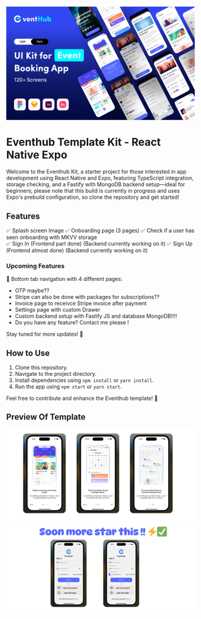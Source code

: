 ![Screenshot](/thumbnail-preview-app.png)

# Eventhub Template Kit - React Native Expo

Welcome to the Eventhub Kit, a starter project for those interested in app development using React Native and Expo, featuring TypeScript integration, storage checking, and a Fastify with MongoDB backend setup—ideal for beginners; please note that this build is currently in progress and uses Expo's prebuild configuration, so clone the repository and get started!

## Features

✅ Splash screen Image
✅ Onboarding page (3 pages)
✅ Check if a user has seen onboarding with MKVV storage  
✅ Sign In (Frontend part done) (Backend currently working on it)
✅ Sign Up (Frontend almost done) (Backend currently working on it)

### Upcoming Features

🚀 Bottom tab navigation with 4 different pages:

- OTP maybe??
- Stripe can also be done with packages for subscriptions??
- Invoice page to receivce Stripe invoice after payment
- Settings page with custom Drawer
- Custom backend setup with Fastify JS and database MongoDB!!!!
- Do you have any feature? Contact me please !

Stay tuned for more updates! 🌟

## How to Use

1. Clone this repository.
2. Navigate to the project directory.
3. Install dependencies using `npm install` or `yarn install`.
4. Run the app using `npm start` or `yarn start`.

Feel free to contribute and enhance the Eventhub template! 🚀

## Preview Of Template

![Screenshot](/assets/prototypes/onboarding-preview-kit.png)
![Screenshot](/assets/prototypes/auth-preview-kit.png)
